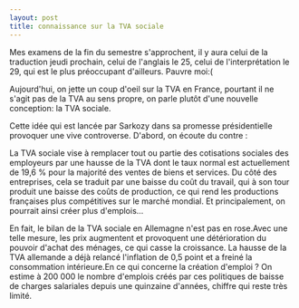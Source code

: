 ```yaml
---
layout: post
title: connaissance sur la TVA sociale
---
```


<p>Mes examens de la fin du semestre s&#39;approchent, il y aura celui de la traduction jeudi prochain, celui de l&#39;anglais le 25, celui de l&#39;interprétation le 29, qui est le plus préoccupant d&#39;ailleurs. Pauvre moi:(</p>
<p>Aujourd&#39;hui, on jette un coup d&#39;oeil sur la TVA en France, pourtant il ne s&#39;agit pas de la TVA au sens propre, on parle plutôt d&#39;une nouvelle conception: la TVA sociale. </p>
<p>Cette idée qui est lancée par Sarkozy dans sa promesse présidentielle provoquer une vive controverse. D&#39;abord, on écoute du contre : </p>
<p>La TVA sociale vise à remplacer tout ou partie des cotisations sociales des employeurs par une hausse de la TVA dont le taux normal est actuellement de 19,6 % pour la majorité des ventes de biens et services. Du côté des entreprises, cela se traduit par une baisse du coût du travail, qui à son tour produit une baisse des coûts de production, ce qui rend les productions françaises plus compétitives sur le marché mondial. Et principalement, on pourrait ainsi créer plus d&#39;emplois&#8230; </p>
<p>En fait, le bilan de la TVA sociale en Allemagne n&#39;est pas en rose.Avec une telle mesure, les prix augmentent et provoquent une détérioration du pouvoir d&#39;achat des ménages, ce qui casse la croissance. La hausse de la TVA allemande a déjà relancé l&#39;inflation de 0,5 point et a freiné la consommation intérieure.En ce qui concerne la création d&#39;emploi ? On estime à 200 000 le nombre d&#39;emplois créés par ces politiques de baisse de charges salariales depuis une quinzaine d&#39;années, chiffre qui reste très limité.</p>
<p></p>
